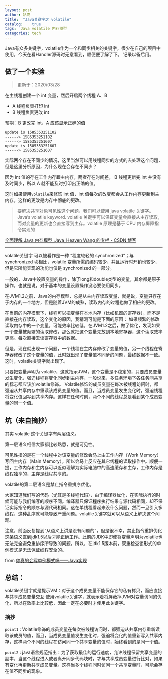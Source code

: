```yaml
---
layout: post
author: 咕咚
title:  "Java关键字之 volatile"
catalog:    true
tags:  Java volatile 内存模型
categories: tech  
---
```

Java有众多关键字，volatile作为一个和同步相关的关键字，很少在自己的项目中使用，今天在看Handler源码时无意看到，顺便便了解了下。
记录以备后用。



## 做了一个实验

> 更新于：2020/03/28

在主线程创建一个 int 变量，然后开启两个线程 A、B

- A 线程负责打印 int
- B  线程负责更改 int

预期：B 更改完 int，A 应该显示正确的值

```
update is 1585353251102
------> 1585353251102
------> 1585353251607
update is 1585353251607
------> 1585353251607
```

实际两个存在不同步的情况，这里当然可以用线程同步的方式的去处理这个问题，但是这里分析原因，为什么现在会存在不同步？

因为 int 值的存在工作内存跟主内存，两者存在时间差， B 线程更新完 int 并没有及时同步，所以 A 就不能及时打印出正确的值。

这时如果使用`volatile`来修饰 int 值，int 值每次的改变都会从工作内存更新到主内存，这样的更改是内存中彻底的更改。

> 要解决共享对象可见性这个问题，我们可以使用 java volatile 关键字。 Java’s volatile keyword. volatile 关键字可以保证变量会直接从主存读取，而对变量的更新也会直接写到主存。volatile 原理是基于 CPU 内存屏障指令实现的

[全面理解 Java 内存模型\_Java\_Heaven Wang 的专栏 \- CSDN 博客](https://blog.csdn.net/suifeng3051/article/details/52611310)

---

volatile关键字 可以被看作是一种 “程度较轻的 synchronized”；与 synchronized 块相比，volatile 变量所需的编码较少，并且运行时开销也较少，但是它所能实现的功能也仅是 synchronized 的一部分。

一般的，Java中设置变量的操作，除了long和double类型的变量，其余都是原子操作，也就是说，对于基本的变量设置操作没必要使用同步。

在JVM1.2之前，Java的内存模型，总是从主内存读取变量，就是说，变量只存在于内存的一个地方，但是随着JVM的成熟，读取内存的过程也做了相应的更改。

在当前的内存模型下，线程可以把变量在本地内存（比如机器的寄存器），而不是直接在内存读取，这个变化的原因，我猜测可能是下面的原因：
如果频繁的修改读取内存中的一个变量，可能效率比较低，在JVM1.2之后，做了优化，发现如果一个变量被频繁的读取修改，那么就把这个变量先放到本地寄存器，这个读取效率更高。每次直接去读寄存器中的数据。

但是，现在就出现一个问题，一个线程在主内存修改了变量的值，另一个线程在寄存器修改了这个变量的值，此时就出现了变量值不同步的问题，最终数据不一致。
这时，volatile关键字就出现了。


只要把变量声明为 volatile，这就指示JVM，这个变量是不稳定的，只要成员变量发生变化，强迫线程将变化同步到主内存，一般说来，多任务环境下各任务间共享的标志都应该加volatile修饰。
Volatile修饰的成员变量在每次被线程访问时，都强迫从共享内存中重读该成员变量的值。而且，当成员变量发生变化时，强迫线程将变化值回写到共享内存。这样在任何时刻，两个不同的线程总是看到某个成员变量的同一个值。

## 坑（来自摘抄）

其实 volatile 这个关键字有两层语义。

第一层语义相信大家都比较熟悉，就是可见性。

可见性指的是在一个线程中对该变量的修改会马上由工作内存（Work Memory）写回主内存（Main Memory），所以会马上反应在其它线程的读取操作中。顺便一提，工作内存和主内存可以近似理解为实际电脑中的高速缓存和主存，工作内存是线程独享的，主存是线程共享的。

volatile的第二层语义是禁止指令重排序优化。

大家知道我们写的代码（尤其是多线程代码），由于编译器优化，在实际执行的时候可能与我们编写的顺序不同。编译器只保证程序执行结果与源代码相同，却不保证实际指令的顺序与源代码相同。这在单线程看起来没什么问题，然而一旦引入多线程，这种乱序就可能导致严重问题。volatile关键字就可以从语义上解决这个问题。

注意，前面反复提到“从语义上讲是没有问题的”，但是很不幸，禁止指令重排优化这条语义直到jdk1.5以后才能正确工作。此前的JDK中即使将变量声明为volatile也无法完全避免重排序所导致的问题。所以，在jdk1.5版本前，双重检查锁形式的单例模式是无法保证线程安全的。

from [你真的会写单例模式吗——Java实现](http://www.importnew.com/18872.html)

## 总结：
volatile关键字就是提示VM：对于这个成员变量不能保存它的私有拷贝，而应直接与共享成员变量交互
使用volatile关键字，就表示着将屏蔽掉JVM对变量访问的优化，所以在效率上比较低，因此一定在必要时才使用此关键字。

### 摘抄

`point1` : Volatile修饰的成员变量在每次被线程访问时，都强迫从共享内存重新读取该成员的值，而且，当成员变量值发生变化时，强迫将变化的值重新写入共享内存，这样两个不同的线程在访问同一个共享变量的值时，始终看到的是同一个值。

`point2` : java语言规范指出：为了获取最佳的运行速度，允许线程保留共享变量的副本，当这个线程进入或者离开同步代码块时，才与共享成员变量进行比对，如果有变化再更新共享成员变量。这样当多个线程同时访问一个共享变量时，可能会存在值不同步的现象。
